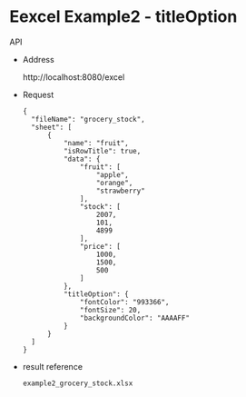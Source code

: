 # Eexcel Example2 - titleOption

API

- Address

  http://localhost:8080/excel

- Request

  ```
  {
    "fileName": "grocery_stock",
    "sheet": [
        {
            "name": "fruit",
            "isRowTitle": true,
            "data": {
                "fruit": [
                    "apple",
                    "orange",
                    "strawberry"
                ],
                "stock": [
                    2007,
                    101,
                    4899
                ],
                "price": [
                    1000,
                    1500,
                    500
                ]
            },
            "titleOption": {
                "fontColor": "993366",
                "fontSize": 20,
                "backgroundColor": "AAAAFF"
            }
        }
    ]
  }
  ```

- result reference

  `example2_grocery_stock.xlsx`
